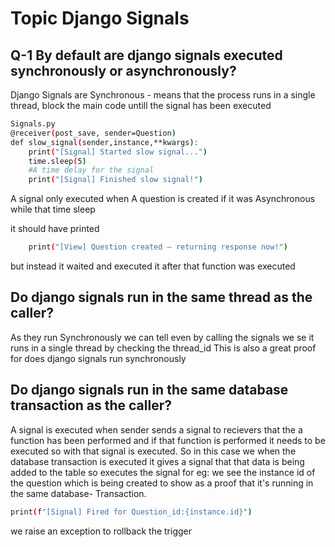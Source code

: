 # Topic Django Signals
## Q-1 By default are django signals executed synchronously or asynchronously?

Django Signals are Synchronous - means that the process runs in a single thread, block the main code untill the signal has been executed

```bash  
Signals.py 
@receiver(post_save, sender=Question)
def slow_signal(sender,instance,**kwargs):
    print("[Signal] Started slow signal...")
    time.sleep(5)  
    #A time delay for the signal
    print("[Signal] Finished slow signal!")

```
A signal only executed when A question is created 
if it was Asynchronous while that time sleep 

it should have printed 
``` bash 
    print("[View] Question created — returning response now!")
```
but instead it waited and executed it after that function was executed 
## Do django signals run in the same thread as the caller?
As they run Synchronously we can tell even by calling the signals we se it runs in a single thread by checking the thread_id
This is also a great proof for  does django signals run synchronously 


## Do django signals run in the same database transaction as the caller?
A signal is executed when sender sends a signal to recievers that the a function has been performed and if that function is performed it needs to be executed so with that signal is executed.
So in this case we when the database transaction is executed it gives a signal that that data is being added to the table so executes the signal
for eg: we see the instance id of the question which is being created to show as a proof that it's running in the same database- Transaction.
```bash
print(f"[Signal] Fired for Question_id:{instance.id}")

```
we raise an exception to rollback the trigger 